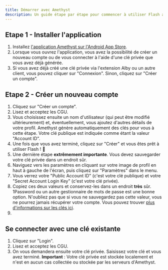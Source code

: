```yaml
---
title: Démarrer avec Amethyst
description: Un guide étape par étape pour commencer à utiliser Flash avec le client Amethyst Android.
---
```


## Etape 1 - Installer l'application

1. Installez [l'application Amethyst sur l'Android App Store](https://play.google.com/store/apps/details?id=com.vitorpamplona.amethyst).
1. Lorsque vous ouvrez l'application, vous avez la possibilité de créer un nouveau compte ou de vous connecter à l'aide d'une clé privée que vous avez déjà générée.
1. Si vous avez déjà créé une clé privée via l'extension Alby ou un autre client, vous pouvez cliquer sur "Connexion". Sinon, cliquez sur "Créer un compte".

## Etape 2 - Créer un nouveau compte

1. Cliquez sur "Créer un compte".
1. Lisez et acceptez les CGU.
1. Vous choisissez ensuite un nom d'utilisateur (qui peut être modifié ultérieurement) et, éventuellement, vous ajoutez d'autres détails de votre profil. Amethyst génère automatiquement des clés pour vous à cette étape. Votre clé publique est indiquée comme étant la valeur "Account ID".
1. Une fois que vous avez terminé, cliquez sur "Créer" et vous êtes prêt à utiliser Flash ! 🤙
1. Une dernière étape **extrêmement importante**. Vous devez sauvegarder votre clé privée dans un endroit sûr.
1. Naviguez vers les paramètres en cliquant sur votre image de profil en haut à gauche de l'écran, puis cliquez sur "Paramètres" dans le menu.
1. Vous verrez votre "Public Account ID" (c'est votre clé publique) et votre "Secret Account Login Key" (c'est votre clé privée).
1. Copiez ces deux valeurs et conservez-les dans un endroit **très** sûr. 1Password ou un autre gestionnaire de mots de passe est une bonne option. N'oubliez pas que si vous ne sauvegardez pas cette valeur, vous ne pourrez jamais récupérer votre compte. Vous pouvez trouver [plus d'informations sur les clés ici](/fr/get-started#understanding-keys).
2. 
## Se connecter avec une clé existante

1. Cliquez sur "Login".
1. Lisez et acceptez les CGU.
1. On vous demandera ensuite votre clé privée. Saisissez votre clé et vous avez terminé. **Important** : Votre clé privée est stockée localement et n'est en aucun cas collectée ou stockée par les serveurs d'Amethyst.
